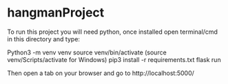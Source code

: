 # hangmanProject 
To run this project you will need python, once installed open terminal/cmd in this directory and type:

Python3 -m venv venv
source venv/bin/activate (source venv/Scripts/activate for Windows)
pip3 install -r requirements.txt
flask run

Then open a tab on your browser and go to http://localhost:5000/
